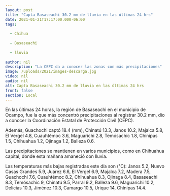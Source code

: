 ```yaml
---
layout: post
title: "Capta Basaseachi 30.2 mm de lluvia en las últimas 24 hrs"
date: 2021-01-21T17:17:00.000-06:00
tags:
  
  - Chihua
  
  - Basaseachi
  
  - lluvia
  
author: nil
description: "La CEPC da a conocer las zonas con más precipitaciones"
image: /uploads/2021/images-descarga.jpg
video: nil
audio: nil
alt: Capta Basaseachi 30.2 mm de lluvia en las últimas 24 hrs
front: false
section: Local
---
```


En las últimas 24 horas, la región de Basaseachi en el municipio de Ocampo, fue la que más concentró precipitaciones al registrar 30.2 mm, dio a conocer la Coordinación Estatal de Protección Civil (CEPC).

Además, Guachochi captó 18.4 (mm), Chinatú 13.3, Janos 10.2, Majalca 5.8, El Vergel 4.8, Cuauhtémoc 3.6, Maguarichi 2.8, Temósachic 1.8, Chínipas 1.5, Chihuahua 1.2, Ojinaga 1.2, Balleza 0.6.

Las precipitaciones se mantienen en varios municipios, como en Chihuahua capital, donde esta mañana amaneció con lluvia.

Las temperaturas más bajas registradas este día son (°C): Janos 5.2, Nuevo Casas Grandes 5.9, Juárez 6.6, El Vergel 6.9, Majalca 7.2, Madera 7.5, Guachochi 7.6, Cuauhtémoc 8.2, Chihuahua 8.3, Ojinaga 8.4, Basaseachi 8.3, Temósachic 9, Chinatú 9.5, Parral 9.2, Balleza 9.6, Maguarichi 10.2, Delicias 10.3, Jiménez 10.3, Camargo 10.5, Urique 14, Chínipas 14.4.